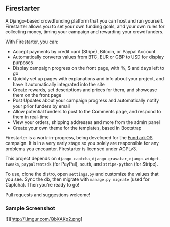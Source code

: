 ## Firestarter

A Django-based crowdfunding platform that you can host and run yourself. Firestarter allows you to set your own funding goals, and your own rules for collecting money, timing your campaign and rewarding your crowdfunders.

With Firestarter, you can:

 - Accept payments by credit card (Stripe), Bitcoin, or Paypal Account
 - Automatically converts values from BTC, EUR or GBP to USD for display purposes
 - Display campaign progress on the front page, with %, $ and days left to go
 - Quickly set up pages with explanations and info about your project, and have it automatically integrated into the site
 - Create rewards, set descriptions and prices for them, and showcase them on the front page
 - Post Updates about your campaign progress and automatically notify your prior funders by email
 - Allow potential funders to post to the Comments page, and respond to them in real-time
 - View your orders, shipping addresses and more from the admin panel
 - Create your own theme for the templates, based in Bootstrap

Firestarter is a work-in-progress, being developed for the [Fund arkOS](https://fund.arkos.io) campaign. It is in a very early stage so you solely are responsible for any problems you encounter. Firestarter is licensed under AGPLv3.

This project depends on `django-captcha`, `django-gravatar`, `django-widget-tweaks`, `paypalrestsdk` (for PayPal), `south`, and `stripe-python` (for Stripe). 

To use, clone the distro, open `settings.py` and customize the values that you see. Sync the db, then migrate with `manage.py migrate` (used for Captcha). Then you're ready to go!

Pull requests and suggestions welcome!


### Sample Screenshot
![][http://i.imgur.com/QbXAKp2.png]
